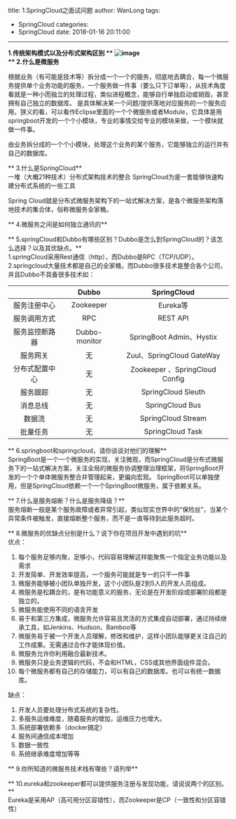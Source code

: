 title: 1.SpringCloud之面试问题
author: WanLong
tags:
  - SpringCloud
categories:
  - SpringCloud
date: 2018-01-16 20:11:00
---
**1.传统架构模式以及分布式架构区别  **
![image](https://bigyyl-1256623201.cos.ap-chongqing.myqcloud.com/blog/20190226/springcloud%E4%BC%A0%E7%BB%9F%E6%9E%B6%E6%9E%84%E6%A8%A1%E5%BC%8F%E4%BB%A5%E5%8F%8A%E5%88%86%E5%B8%83%E5%BC%8F%E6%9E%B6%E6%9E%84%E5%8C%BA%E5%88%AB.png)  
** 2.什么是微服务**  
<!--more-->
根据业务（有可能是技术等）拆分成一个一个的服务，彻底地去耦合，每一个微服务提供单个业务功能的服务，一个服务做一件事（要么只下订单等），从技术角度看就是一种小而独立的处理过程，类似进程概念，能够自行单独启动或销毁，甚至拥有自己独立的数据库。
是具体解决某一个问题/提供落地对应服务的一个服务应用，狭义的看，可以看作Eclipse里面的一个个微服务或者Module，它具体是用springboot开发的一个个小模块，专业的事情交给专业的模块来做，一个模块就做一件事。

由业务拆分成的一个个小模块，处理这个业务的某个服务，它能够独立的运行并有自己的数据库。

** 3.什么是SpringCloud**  
一堆（大概21种技术）分布式架构技术的整合
SpringCloud为是一套能够快速构建分布式系统的一些工具

Spring Cloud就是分布式微服务架构下的一站式解决方案，是各个微服务架构落地技术的集合体，俗称微服务全家桶。

** 4.微服务之间是如何独立通讯的**  


** 5.springCloud和Dubbo有哪些区别？Dubbo是怎么到SpringCloud的？该怎么选择？以及其优缺点。**  
1.springCloud采用Rest通信（http），而Dubbo是RPC（TCP/UDP）。
2.springcloud大量技术都是自己的全家桶，而Dubbo很多技术是整合各个公司，并且Dubbo不具备很多技术如：    

|  | Dubbo | SpringCloud |
|:-----:|:------:|:-----:|
| 服务注册中心 | Zookeeper | Eureka等 |
| 服务调用方式 | RPC | REST API |
| 服务监控断路器 | Dubbo-monitor | SpringBoot Admin、Hystix |
| 服务网关 | 无 | Zuul、SpringCloud GateWay |
| 分布式配置中心 | 无 | Zookeeper 、SpringCloud Config |
| 服务跟踪 | 无 | SpringCloud Sleuth |
| 消息总线 | 无 | SpringCloud Bus |
| 数据流 | 无 | SpringCloud Stream |
| 批量任务 | 无 | SpringCloud Task |

** 6.springboot和springcloud，请你谈谈对他们的理解**  
SpringBoot是一个一个微服务的实现，关注微观，而SpringCloud是分布式微服务下的一站式解决方案，关注全局的微服务协调整理治理框架，将SpringBoot开发的一个个单体微服务整合并管理起来，更偏向宏观。
SpringBoot可以单独使用，但是SpringCloud依赖一个一个SpringBoot微服务，属于依赖关系。

** 7.什么是服务熔断？什么是服务降级？**  
服务熔断一般是某个服务故障或者异常引起，类似现实世界中的“保险丝”，当某个异常条件被触发，直接熔断整个服务，而不是一直等待到此服务超时。


** 8.微服务的优缺点分别是什么？说下你在项目开发中遇到的坑**  
优点：
1. 每个服务足够内聚，足够小，代码容易理解这样能聚焦一个指定业务功能以及需求
2. 开发简单、开发效率提高，一个服务可能就是专一的只干一件事
3. 微服务能够被小团队单独开发，这个小团队是2到5人的开发人员组成。
4. 微服务是松耦合的，是有功能意义的服务，无论是在开发阶段或部署阶段都是独立的。
5. 微服务能使用不同的语言开发
6. 易于和第三方集成，微服务允许容易且灵活的方式集成自动部署，通过持续继承工具，如Jenkins、Hudson、Bamboo等
7. 微服务易于被一个开发人员理解，修改和维护，这样小团队能够更关注自己的工作成果。无需通过合作才能体现价值。
8. 微服务允许你利用融合最新技术。
9. 微服务只是业务逻辑的代码，不会和HTML，CSS或其他界面组件混合。
10. 每个微服务都有自己的存储能力，可以有自己的数据库。也可以有统一数据库。

缺点：  
1. 开发人员要处理分布式系统的复杂性。
2. 多服务运维难度，随着服务的增加，运维压力也增大。
3. 系统部署依赖多（docker搞定）
4. 服务间通信成本增加
5. 数据一致性
6. 系统继承难度增加等等

** 9.你所知道的微服务技术栈有哪些？请列举**  

** 10.eureka和zookeeper都可以提供服务注册与发现功能，请说说两个的区别。**  
Eureka是采用AP（高可用分区容错性），而Zookeeper是CP（一致性和分区容错性）